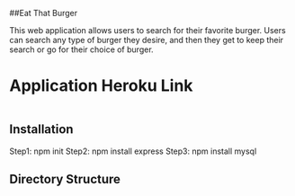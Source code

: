 ##Eat That Burger 

This web application allows users to search for their favorite burger. Users can search any type of burger they desire, and then they get to keep their search or go for their choice of burger. 


# Application Heroku Link




<img src="./img/Screenshot1.png" alt="">








## Installation 
Step1: npm init 
Step2: npm install express
Step3: npm install mysql


## Directory Structure 















